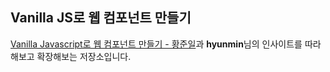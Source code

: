 ## Vanilla JS로 웹 컴포넌트 만들기

[Vanilla Javascript로 웹 컴포넌트 만들기 - 황준일](https://junilhwang.github.io/TIL/Javascript/Design/Vanilla-JS-Component/#_3-%E1%84%86%E1%85%A9%E1%84%83%E1%85%B2%E1%86%AF%E1%84%92%E1%85%AA)과 **hyunmin**님의 인사이트를 따라해보고 확장해보는 저장소입니다.
